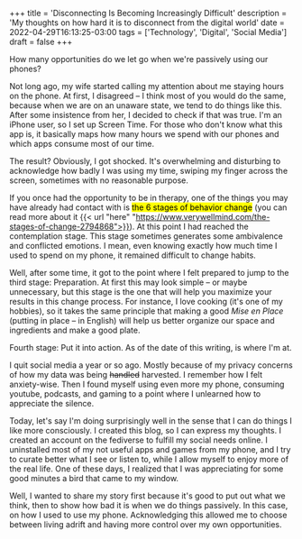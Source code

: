 +++
title = 'Disconnecting Is Becoming Increasingly Difficult'
description = 'My thoughts on how hard it is to disconnect from the digital world'
date = 2022-04-29T16:13:25-03:00
tags = ['Technology', 'Digital', 'Social Media']
draft = false
+++

How many opportunities do we let go when we're passively using our phones?

Not long ago, my wife started calling my attention about me staying hours on the phone. At first, I disagreed – I think most of you would do the same, because when we are on an unaware state, we tend to do things like this. After some insistence from her, I decided to check if that was true. I'm an iPhone user, so I set up Screen Time. For those who don't know what this app is, it basically maps how many hours we spend with our phones and which apps consume most of our time.

The result? Obviously, I got shocked. It's overwhelming and disturbing to acknowledge how badly I was using my time, swiping my finger across the screen, sometimes with no reasonable purpose.

If you once had the opportunity to be in therapy, one of the things you may have already had contact with is <mark>the 6 stages of behavior change</mark> (you can read more about it {{< url "here" "https://www.verywellmind.com/the-stages-of-change-2794868">}}). At this point I had reached the contemplation stage. This stage sometimes generates some ambivalence and conflicted emotions. I mean, even knowing exactly how much time I used to spend on my phone, it remained difficult to change habits.

Well, after some time, it got to the point where I felt prepared to jump to the third stage: Preparation. At first this may look simple – or maybe unnecessary, but this stage is the one that will help you maximize your results in this change process. For instance, I love cooking (it's one of my hobbies), so it takes the same principle that making a good *Mise en Place* (putting in place – in English) will help us better organize our space and ingredients and make a good plate.

Fourth stage: Put it into action. As of the date of this writing, is where I'm at.

I quit social media a year or so ago. Mostly because of my privacy concerns of how my data was being ~~handled~~ harvested. I remember how I felt anxiety-wise. Then I found myself using even more my phone, consuming youtube, podcasts, and gaming to a point where I unlearned how to appreciate the silence.

Today, let's say I'm doing surprisingly well in the sense that I can do things I like more consciously. I created this blog, so I can express my thoughts. I created an account on the fediverse to fulfill my social needs online. I uninstalled most of my not useful apps and games from my phone, and I try to curate better what I see or listen to, while I allow myself to enjoy more of the real life. One of these days, I realized that I was appreciating for some good minutes a bird that came to my window. 

Well, I wanted to share my story first because it's good to put out what we think, then to show how bad it is when we do things passively. In this case, on how I used to use my phone. Acknowledging this allowed me to choose between living adrift and having more control over my own opportunities.